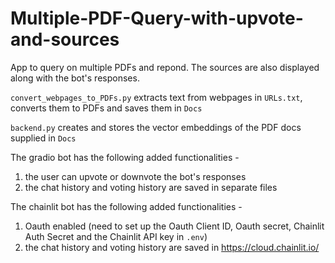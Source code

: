 # Multiple-PDF-Query-with-upvote-and-sources

App to query on multiple PDFs and repond. The sources are also displayed along with the bot's responses.

`convert_webpages_to_PDFs.py` extracts text from webpages in `URLs.txt`, converts them to PDFs and saves them in `Docs`

`backend.py` creates and stores the vector embeddings of the PDF docs supplied in `Docs`

The gradio bot has the following added functionalities -
1. the user can upvote or downvote the bot's responses
2. the chat history and voting history are saved in separate files

The chainlit bot has the following added functionalities -
1. Oauth enabled (need to set up the Oauth Client ID, Oauth secret, Chainlit Auth Secret and the Chainlit API key in `.env`)
2. the chat history and voting history are saved in https://cloud.chainlit.io/
    

